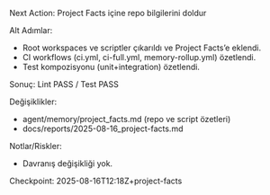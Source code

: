 Next Action: Project Facts içine repo bilgilerini doldur

Alt Adımlar:
- Root workspaces ve scriptler çıkarıldı ve Project Facts’e eklendi.
- CI workflows (ci.yml, ci-full.yml, memory-rollup.yml) özetlendi.
- Test kompozisyonu (unit+integration) özetlendi.

Sonuç: Lint PASS / Test PASS

Değişiklikler:
- agent/memory/project_facts.md (repo ve script özetleri)
- docs/reports/2025-08-16_project-facts.md

Notlar/Riskler:
- Davranış değişikliği yok.

Checkpoint: 2025-08-16T12:18Z+project-facts
